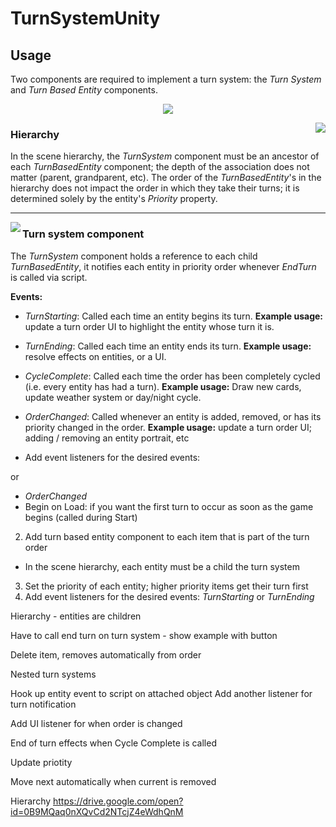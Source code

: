 # TurnSystemUnity

## Usage

Two components are required to implement a turn system: the _Turn System_ and _Turn Based Entity_ components.

<p align="center">
  
  <img src="https://drive.google.com/uc?export=view&id=0B9MQaq0nXQvCNjQxa2t2VC1sdFk">
</p>




<img align="right" src="https://drive.google.com/uc?export=view&id=0B9MQaq0nXQvCd2NTcjZ4eWdhQnM">

### Hierarchy
In the scene hierarchy, the _TurnSystem_ component must be an ancestor of each _TurnBasedEntity_ component; the depth of the association does not matter (parent, grandparent, etc). The order of the _TurnBasedEntity_'s in the hierarchy does not impact the order in which they take their turns; it is determined solely by the entity's _Priority_ property.

---

<img align="left" src="https://drive.google.com/uc?export=view&id=0B9MQaq0nXQvCd1ZzZ05LRHZQTG8">

### Turn system component
The _TurnSystem_ component holds a reference to each child _TurnBasedEntity_, it notifies each entity in priority order whenever _EndTurn_ is called via script.

__Events:__
- _TurnStarting_: Called each time an entity begins its turn. 
__Example usage:__ update a turn order UI to highlight the entity whose turn it is.
- _TurnEnding_: Called each time an entity ends its turn. 
__Example usage:__ resolve effects on entities, or a UI.
- _CycleComplete_: Called each time the order has been completely cycled (i.e. every entity has had a turn). 
__Example usage:__ Draw new cards, update weather system or day/night cycle.
- _OrderChanged_: Called whenever an entity is added, removed, or has its priority changed in the order. 
__Example usage:__ update a turn order UI; adding / removing an entity portrait, etc 

- Add event listeners for the desired events: 


 or 
- _OrderChanged_
- Begin on Load: if you want the first turn to occur as soon as the game begins (called during Start)

2. Add turn based entity component to each item that is part of the turn order
- In the scene hierarchy, each entity must be a child the turn system
3. Set the priority of each entity; higher priority items get their turn first
4. Add event listeners for the desired events: _TurnStarting_ or _TurnEnding_


Hierarchy - entities are children

Have to call end turn on turn system - show example with button

Delete item, removes automatically from order

Nested turn systems

Hook up entity event to script on attached object
Add another listener for turn notification

Add UI listener for when order is changed

End of turn effects when Cycle Complete is called

Update priotity

Move next automatically when current is removed



Hierarchy
https://drive.google.com/open?id=0B9MQaq0nXQvCd2NTcjZ4eWdhQnM
